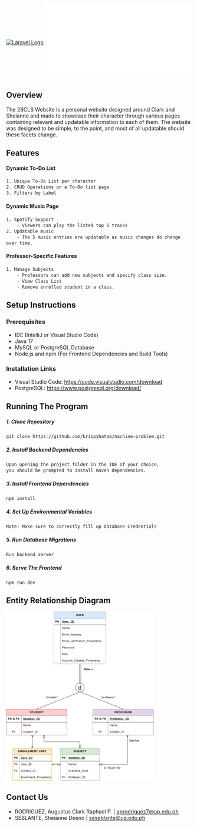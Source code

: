 <div align="center" style="display: flex; justify-content: space-between; align-items: center; width: 100%;">
    <a href="https://laravel.com" target="_blank">
        <img src="https://raw.githubusercontent.com/laravel/art/master/logo-lockup/5%20SVG/2%20CMYK/1%20Full%20Color/laravel-logolockup-cmyk-red.svg" width="400" alt="Laravel Logo">
    </a>
    <a href="https://github.com/krispybataa/machine-problem" target="_blank">
        <img src="https://raw.githubusercontent.com/krispybataa/machine-problem/74d431bfc41abc8297e0d1910f4c27cb735267d2/resources/images/logo.png" width="400" alt="Logo">
    </a>
</div>

## Overview
The 2BCLS Website is a personal website designed around Clark and Sheianne and made to showcase their character through various pages containing relevant and updatable information to each of them. 
The website was designed to be simple, to the point, and most of all updatable should these facets change. 

## Features
#### Dynamic To-Do List
    1. Unique To-Do List per character
    2. CRUD Operations on a To-Do list page
    3. Filters by Label 

#### Dynamic Music Page 
    1. Spotify Support
        - Viewers can play the listed top 5 tracks 
    2. Updatable music 
        - The 5 music entries are updatable as music changes do change over time. 

#### Professor-Specific Features
    1. Manage Subjects
        - Professors can add new subjects and specify class size.
        - View Class List
        - Remove enrolled student in a class.


## Setup Instructions
### Prerequisites
- IDE (IntelliJ or Visual Studio Code)
- Java 17
- MySQL or PostgreSQL Database
- Node.js and npm (For Frontend Dependencies and Build Tools)

### Installation Links
- Visual Studio Code: https://code.visualstudio.com/download
- PostgreSQL: https://www.postgresql.org/download/

## Running The Program
##### 1. Clone Repository
    git clone https://github.com/krispybataa/machine-problem.git

##### 2. Install Backend Dependencies
    Upon opening the project folder in the IDE of your choice, 
    you should be prompted to install maven dependencies.

##### 3. Install Frontend Dependencies
    npm install

##### 4. Set Up Environmental Variables
    Note: Make sure to correctly fill up Database Credentials

##### 5. Run Database Migrations
    Run backend server

##### 6. Serve The Frontend
    npm run dev


## Entity Relationship Diagram
<p align="LEFT">
    <a href="https://github.com/krispybataa/machine-problem" target="_blank">
        <img src="https://raw.githubusercontent.com/krispybataa/machine-problem/a45d6e68eeff9c0c63622c280f61a6997ee080d1/resources/images/erd.png" width="400" alt="ERD">
    </a>
</p>


## Contact Us
- RODRIGUEZ, Augustus Clark Raphael P.  | aprodriguez7@up.edu.ph
- SEBLANTE, Sheianne Deeno              | seseblante@up.edu.ph
